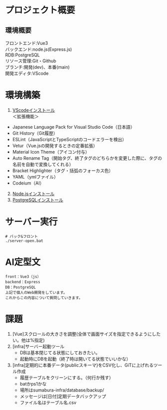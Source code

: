 # プロジェクト概要

## 環境概要
フロントエンド:Vue3<br>
バックエンド:node.js(Express.js)<br>
RDB:PostgreSQL<br>
リソース管理:Git・Github<br>
ブランチ:開発(dev)、本番(main)<br>
開発エディタ:VScode<br>

# 環境構築
1. [VScodeインストール](https://code.visualstudio.com/download)<br>
＜拡張機能＞
- Japanese Language Pack for Visual Studio Code（日本語）
- Git History（Git履歴）
- ESLint（JavaScriptとTypeScriptのコードエラーを検出）
- Vetur（Vue.jsの開発するときの定番拡張）
- Material Icon Theme（アイコン付与）
- Auto Rename Tag（開始タグ、終了タグのどちらかを変更した際に、タグの名前を自動で変換してくれる）
- Bracket Highlighter（タグ・括弧のフォーカス色）
- YAML（ymlファイル）
- Codeium（AI）

2. [Node.jsインストール](https://nodejs.org/ja)
3. [PostgreSQLインストール](https://www.postgresql.jp/download)

# サーバー実行

```shell
# バック&フロント
./server-open.bat
```

# AI定型文
```text
front：Vue3（js）
backend：Express
DB：PostgreSQL
上記で個人のWeb開発をしています。
これからこの内容について質問していきます。
```

# 課題
1. [Vue]スクロールの大きさを調整(全体で画面サイズを指定できるようにしたい。他は%指定)
2. [infra]サーバー起動ツール
    - DBは基本閉じてる状態にしておきたい。
    - 起動時にDBを起動（終了時は開いてる状態でいいかな）
3. [infra]定期的に本番データ{publicスキーマ}をCSV化し、GiTに上げれるツール作成
    - 履歴テーブルをクリーンにする。（何行か残す）
    - batかps1かな
    - 場所はsumabura-infra/database/backup/
    - メッセージは[日付]定期データバックアップ
    - ファイル名はテーブル名.csv